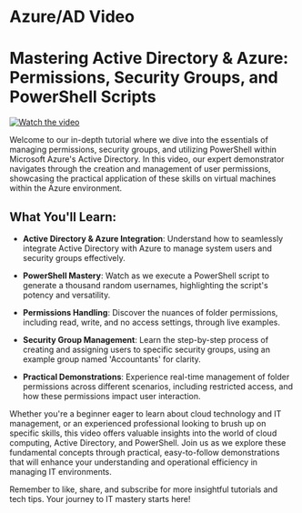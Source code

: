 # Azure/AD Video
# Mastering Active Directory & Azure: Permissions, Security Groups, and PowerShell Scripts

[![Watch the video](http://img.youtube.com/vi/T4gSNeDf2aM/0.jpg)](https://www.youtube.com/watch?v=n96HJx5cPiU)

Welcome to our in-depth tutorial where we dive into the essentials of managing permissions, security groups, and utilizing PowerShell within Microsoft Azure's Active Directory. In this video, our expert demonstrator navigates through the creation and management of user permissions, showcasing the practical application of these skills on virtual machines within the Azure environment.

## What You'll Learn:

- **Active Directory & Azure Integration**: Understand how to seamlessly integrate Active Directory with Azure to manage system users and security groups effectively.

- **PowerShell Mastery**: Watch as we execute a PowerShell script to generate a thousand random usernames, highlighting the script's potency and versatility.

- **Permissions Handling**: Discover the nuances of folder permissions, including read, write, and no access settings, through live examples.

- **Security Group Management**: Learn the step-by-step process of creating and assigning users to specific security groups, using an example group named 'Accountants' for clarity.

- **Practical Demonstrations**: Experience real-time management of folder permissions across different scenarios, including restricted access, and how these permissions impact user interaction.

Whether you're a beginner eager to learn about cloud technology and IT management, or an experienced professional looking to brush up on specific skills, this video offers valuable insights into the world of cloud computing, Active Directory, and PowerShell. Join us as we explore these fundamental concepts through practical, easy-to-follow demonstrations that will enhance your understanding and operational efficiency in managing IT environments.

Remember to like, share, and subscribe for more insightful tutorials and tech tips. Your journey to IT mastery starts here!
